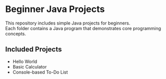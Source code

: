 # Beginner Java Projects

This repository includes simple Java projects for beginners.  
Each folder contains a Java program that demonstrates core programming concepts.

## Included Projects
- Hello World
- Basic Calculator
- Console-based To-Do List
